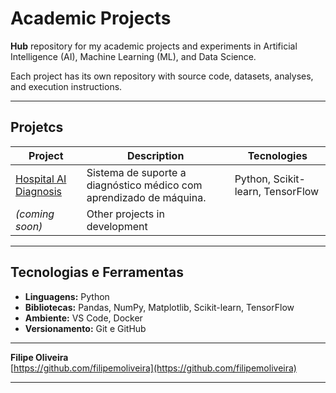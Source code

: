 # Academic Projects

**Hub** repository for my academic projects and experiments in Artificial Intelligence (AI), Machine Learning (ML), and Data Science.

Each project has its own repository with source code, datasets, analyses, and execution instructions.

---

## Projetcs

| Project | Description | Tecnologies |
|----------|------------|--------------|
| [Hospital AI Diagnosis](https://github.com/filipemoliveira/hospital-ai-diagnosis) | Sistema de suporte a diagnóstico médico com aprendizado de máquina. | Python, Scikit-learn, TensorFlow |
| _(coming soon)_ | Other projects in development |  |

---

## Tecnologias e Ferramentas
- **Linguagens:** Python  
- **Bibliotecas:** Pandas, NumPy, Matplotlib, Scikit-learn, TensorFlow  
- **Ambiente:** VS Code, Docker  
- **Versionamento:** Git e GitHub  

---

**Filipe Oliveira**  
[https://github.com/filipemoliveira](https://github.com/filipemoliveira)

---
